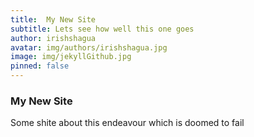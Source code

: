 ```yaml
---
title:  My New Site
subtitle: Lets see how well this one goes
author: irishshagua
avatar: img/authors/irishshagua.jpg
image: img/jekyllGithub.jpg
pinned: false
---
```


### My New Site
Some shite about this endeavour which is doomed to fail